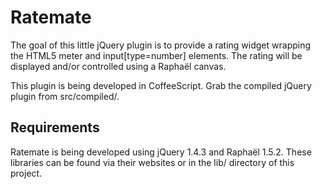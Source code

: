 # Ratemate

The goal of this little jQuery plugin is to provide a rating widget wrapping the HTML5 meter and input[type=number] elements. The rating will be displayed and/or controlled using a Raphaël canvas.

This plugin is being developed in CoffeeScript. Grab the compiled jQuery plugin from src/compiled/.

## Requirements

Ratemate is being developed using jQuery 1.4.3 and Raphaël 1.5.2. These libraries can be found via their websites or in the lib/ directory of this project.
